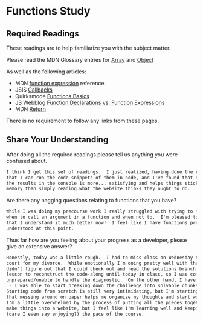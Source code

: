 # Functions Study

## Required Readings

These readings are to help familiarize you with the subject matter.

Please read the MDN Glossary entries for [Array](https://developer.mozilla.org/en-US/docs/Glossary/array) and [Object](https://developer.mozilla.org/en-US/docs/Glossary/Object)

As well as the following articles:

-   MDN [function expression](https://developer.mozilla.org/en-US/docs/Web/JavaScript/Reference/Operators/function) reference
-   JSIS [Callbacks](http://javascriptissexy.com/understand-javascript-callback-functions-and-use-them/)
-   Quirksmode [Functions Basics](http://www.quirksmode.org/js/function.html)
-   JS Webblog [Function Declarations vs. Function Expressions](https://javascriptweblog.wordpress.com/2010/07/06/function-declarations-vs-function-expressions/)
-   MDN [Return](https://developer.mozilla.org/en-US/docs/Web/JavaScript/Reference/Statements/return)

There is no requirement to follow any links from these pages.

## Share Your Understanding

After doing all the required readings please tell us anything you were confused about.

```md
I think I get this set of readings.  I just realized, having done the readings,
that I can run the code snippets of them in node, and I've found that showing
the results in the console is more... satisfying and helps things stick in my
memory than simply reading what the website thinks they ought to do.
```

Are there any nagging questions relating to functions that you have?

```md
While I was doing my precourse work I really struggled with trying to figure out
when to call an argument in a function and when not to.  I'm pleased to say
that I understand it much better now!  I feel like I have functions pretty well
understood at this point.
```

Thus far how are you feeling about your progress as a developer, please give
an extensive answer?

```md
Honestly, today was a little rough.  I had to miss class on Wednesday to go to
court for my divorce.  While emotionally I'm doing pretty well with that, I
didn't figure out that I could check out and read the solutions branch of the
lesson to reconstruct the code-along until today in class, so I was completely
unprepared/unable to handle the diagnostic.  On the other hand, I have some hope
 - I was able to start breaking down the challenge into solvable chunks.
Starting code from scratch is still very intimidating, but I'm starting to find
that messing around on paper helps me organize my thoughts and start working.
I'm a little overwhelmed by the process of putting all the pieces together to
make things into a website, but I feel like I'm learning well and keeping up
(dare I even say enjoying?) the pace of the course.
```

